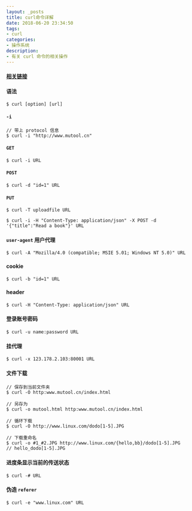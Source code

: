 ```yaml
---
layout: _posts
title: curl命令详解
date: 2018-06-20 23:34:50
tags: 
- curl
categories: 
- 操作系统
description: 
- 有关 curl 命令的相关操作
---
```


#### [相关链接](http://man.linuxde.net/curl)
#### 语法
```
$ curl [option] [url]
```
#### `-i`
```
// 带上 protocol 信息
$ curl -i "http://www.mutool.cn"
```
#### `GET`
```
$ curl -i URL
```
#### `POST`
```
$ curl -d "id=1" URL
```
#### `PUT`
```
$ curl -T uploadfile URL

$ curl -i -H "Content-Type: application/json" -X POST -d '{"title":"Read a book"}' URL
```
#### `user-agent` 用户代理
```
$ curl -A "Mozilla/4.0 (compatible; MSIE 5.01; Windows NT 5.0)" URL
```
#### cookie
```
$ curl -b "id=1" URL
```
#### header
```
$ curl -H "Content-Type: application/json" URL
```
#### 登录账号密码
```
$ curl -u name:password URL
```
#### 挂代理
```
$ curl -x 123.178.2.103:80001 URL
```
#### 文件下载
```
// 保存到当前文件夹
$ curl -O http:www.mutool.cn/index.html

// 另存为
$ curl -o mutool.html http:www.mutool.cn/index.html

// 循环下载
$ curl -O http://www.linux.com/dodo[1-5].JPG

// 下载重命名
$ curl -o #1_#2.JPG http://www.linux.com/{hello,bb}/dodo[1-5].JPG
// hello_dodo[1-5].JPG
```
#### 进度条显示当前的传送状态
```
$ curl -# URL
```
#### 伪造 `referer`
```
$ curl -e "www.linux.com" URL
```
